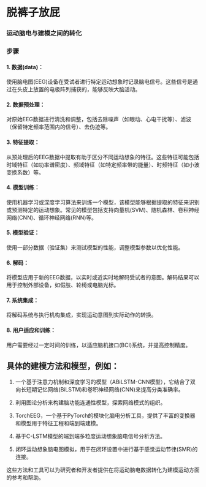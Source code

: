 # 脱裤子放屁
### 运动脑电与建模之间的转化
### 步骤
#### 1. 数据(data)：
使用脑电图(EEG)设备在受试者进行特定运动想象时记录脑电信号。这些信号是通过在头皮上放置的电极阵列捕获的，能够反映大脑活动。

#### 2. 数据预处理：
对原始EEG数据进行清洗和调整，包括去除噪声（如眼动、心电干扰等）、滤波（保留特定频率范围内的信号）、去伪迹等。

#### 3. 特征提取：
从预处理后的EEG数据中提取有助于区分不同运动想象的特征。这些特征可能包括时域特征（如功率谱密度）、频域特征（如特定频率带的能量）、时频特征（如小波变换系数）等。

#### 4. 模型训练：
使用机器学习或深度学习算法来训练一个模型，该模型能够根据提取的特征来识别或预测特定的运动想象。常见的模型包括支持向量机(SVM)、随机森林、卷积神经网络(CNN)、循环神经网络(RNN)等。

#### 5. 模型验证：
使用一部分数据（验证集）来测试模型的性能，调整模型参数以优化性能。

#### 6. 解码：
将模型应用于新的EEG数据，以实时或近实时地解码受试者的意图。解码结果可以用于控制外部设备，如假肢、轮椅或电脑光标。

#### 7. 系统集成：
将解码系统与执行机构集成，实现运动意图到实际动作的转换。

#### 8. 用户适应和训练：
用户需要经过一定时间的训练，以适应脑机接口(BCI)系统，并提高控制精度。

## 具体的建模方法和模型，例如：

1. 一个基于注意力机制和深度学习的模型（ABiLSTM-CNN模型），它结合了双向长短期记忆网络(BiLSTM)和卷积神经网络(CNN)来提高分类准确率。
   
2. 利用图论分析来构建脑功能连通性模型，探索网络模式的组织。

3. TorchEEG，一个基于PyTorch的模块化脑电分析工具，提供了丰富的变换器和模型用于特征工程和端到端建模。

4. 基于C-LSTM模型的端到端多粒度运动想象脑电信号分析方法。

5. 闭环运动想象脑电图模拟，用于在闭环设置中进行基于感觉运动节律(SMR)的连接。

这些方法和工具可以为研究者和开发者提供在将运动脑电数据转化为建模运动方面的参考和帮助。
